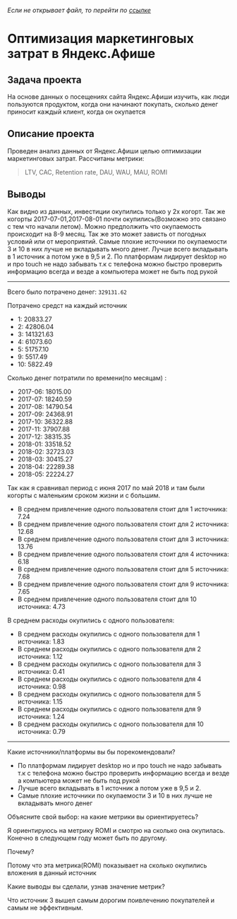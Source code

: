 *Если не открывает файл, то перейти по [ссылке](https://nbviewer.jupyter.org/github/kotl68/Yandex_learning_project/blob/master/%D0%9E%D0%BF%D1%82%D0%B8%D0%BC%D0%B8%D0%B7%D0%B0%D1%86%D0%B8%D1%8F%20%D0%BC%D0%B0%D1%80%D0%BA%D0%B5%D1%82%D0%B8%D0%BD%D0%B3%D0%BE%D0%B2%D1%8B%D1%85%20%D0%B7%D0%B0%D1%82%D1%80%D0%B0%D1%82%20%D0%B2%20%D0%AF%D0%BD%D0%B4%D0%B5%D0%BA%D1%81.%D0%90%D1%84%D0%B8%D1%88%D0%B5/optimization.ipynb)*

# Оптимизация маркетинговых затрат в Яндекс.Афише
## Задача проекта  

На основе данных о посещениях сайта Яндекс.Афиши изучить, как люди пользуются продуктом, когда они начинают покупать, сколько денег приносит каждый клиент, когда он окупается
## Описание проекта 
Проведен анализ данных от Яндекс.Афиши целью оптимизации маркетинговых затрат.
Рассчитаны метрики:
>LTV, CAC, Retention rate, DAU, WAU, MAU, ROMI
## Выводы
Как видно из данных, инвестиции окупились только у 2х когорт. Так же когорты 2017-07-01,2017-08-01 почти окупились(Возможно это связано с тем что начали летом). Можно предполжить что окупаемость происходит на 8-9 месяц. Так же это может зависть от погодных условий или от мероприятий. Самые плохие источники по окупаемости 3 и 10 в них лучше не вкладывать много денег. Лучше всего вкладывать в 1 источник а потом уже в 9,5 и 2. По платформам лидирует desktop но и про touch не надо забывать т.к с телефона можно быстро проверить информацию всегда и везде а компьютера может не быть под рукой

---

Всего было потрачено денег: `329131.62`

Потрачено средст на каждый источник

- 1:      20833.27
- 2:      42806.04
- 3:     141321.63
- 4:      61073.60
- 5:      51757.10
- 9:       5517.49
- 10:      5822.49

Сколько денег потратили по времени(по месяцам) :
- 2017-06:     18015.00
- 2017-07:     18240.59
- 2017-08:      14790.54
- 2017-09:     24368.91
- 2017-10:     36322.88
- 2017-11:     37907.88
- 2017-12:     38315.35
- 2018-01:     33518.52
- 2018-02:     32723.03
- 2018-03:     30415.27
- 2018-04:     22289.38
- 2018-05:     22224.27

Так как я сравнивал период с июня 2017 по май 2018 и там были когорты с маленьким сроком жизни и с большим.
- В среднем привлечение одного пользователя стоит для 1 источника: 7.24
- В среднем привлечение одного пользователя стоит для 2 источника: 12.68
- В среднем привлечение одного пользователя стоит для 3 источника: 13.76
- В среднем привлечение одного пользователя стоит для 4 источника: 6.18
- В среднем привлечение одного пользователя стоит для 5 источника: 7.68
- В среднем привлечение одного пользователя стоит для 9 источника: 7.65
- В среднем привлечение одного пользователя стоит для 10 источника: 4.73

В среднем расходы окупились с одного пользователя:
- В среднем расходы окупились с одного пользователя для 1 источника: 1.83
- В среднем расходы окупились с одного пользователя для 2 источника: 1.12
- В среднем расходы окупились с одного пользователя для 3 источника: 0.41
- В среднем расходы окупились с одного пользователя для 4 источника: 0.98
- В среднем расходы окупились с одного пользователя для 5 источника: 1.15
- В среднем расходы окупились с одного пользователя для 9 источника: 1.24
- В среднем расходы окупились с одного пользователя для 10 источника: 0.79

---

Какие источники/платформы вы бы порекомендовали?
- По платформам лидирует desktop но и про touch не надо забывать т.к с телефона можно быстро проверить информацию всегда и везде а компьютера может не быть под рукой
- Лучше всего вкладывать в 1 источник а потом уже в 9,5 и 2.
- Самые плохие источники по окупаемости 3 и 10 в них лучше не вкладывать много денег

Объясните свой выбор: на какие метрики вы ориентируетесь?

Я ориентируюсь на метрику ROMI и смотрю на сколько она окупилась. Конечно в следующем году может быть по другому.

Почему?

Потому что эта метрика(ROMI) показывает на сколько окупились вложения в данный источник 

Какие выводы вы сделали, узнав значение метрик?

Что источник 3 вышел самым дорогим поивлечению покупателей и самым не эффективным.
